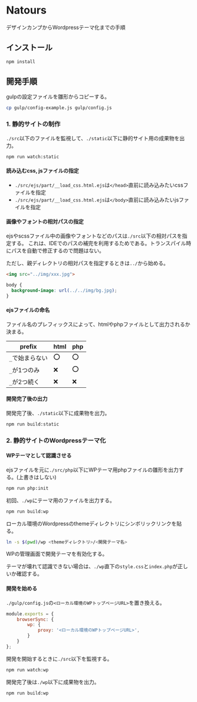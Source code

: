 # Natours
デザインカンプからWordpressテーマ化までの手順

## インストール

```bash
npm install
```

## 開発手順

gulpの設定ファイルを雛形からコピーする。
```bash
cp gulp/config-example.js gulp/config.js
```

### 1. 静的サイトの制作
`./src`以下のファイルを監視して、`./static`以下に静的サイト用の成果物を出力。
```bash
npm run watch:static
```

#### 読み込むcss, jsファイルの指定

- `./src/ejs/part/__load_css.html.ejs`は`</head>`直前に読み込みたいcssファイルを指定
- `./src/ejs/part/__load_css.html.ejs`は`</body>`直前に読み込みたいjsファイルを指定


#### 画像やフォントの相対パスの指定

ejsやscssファイル中の画像やフォントなどのパスは`./src`以下の相対パスを指定する。
これは、IDEでのパスの補完を利用するためである。トランスパイル時にパスを自動で修正するので問題はない。

ただし、親ディレクトリの相対パスを指定するときは`../`から始める。
```html
<img src="../img/xxx.jpg">
```

```scss
body {
  background-image: url(../../img/bg.jpg);
}
```

#### ejsファイルの命名

ファイル名のプレフィックスによって、htmlやphpファイルとして出力されるか決まる。

| prefix | html | php |
|--------|------|-----|
| `_`で始まらない  | :o: | :o: |
| `_`が1つのみ    | :x: | :o: |
| `_`が2つ続く    | :x: | :x: |

#### 開発完了後の出力

開発完了後、`./static`以下に成果物を出力。
```bash
npm run build:static
```

### 2. 静的サイトのWordpressテーマ化

#### WPテーマとして認識させる
ejsファイルを元に`./src/php`以下にWPテーマ用phpファイルの雛形を出力する。(上書きはしない)
```bash
npm run php:init
```

初回、`./wp`にテーマ用のファイルを出力する。
```bash
npm run build:wp
```

ローカル環境のWordpressのthemeディレクトリにシンボリックリンクを貼る。
```bash
ln -s $(pwd)/wp <themeディレクトリ>/<開発テーマ名>
```

WPの管理画面で開発テーマを有効化する。

テーマが壊れて認識できない場合は、`./wp`直下の`style.css`と`index.php`が正しいか確認する。

#### 開発を始める

`./gulp/config.js`の`<ローカル環境のWPトップページURL>`を置き換える。
```js
module.exports = {
    browserSync: {
        wp: {
            proxy: '<ローカル環境のWPトップページURL>',
        }
    }
};
```

開発を開始するときに`./src`以下を監視する。
```bash
npm run watch:wp
```


開発完了後は`./wp`以下に成果物を出力。
```
npm run build:wp
```

